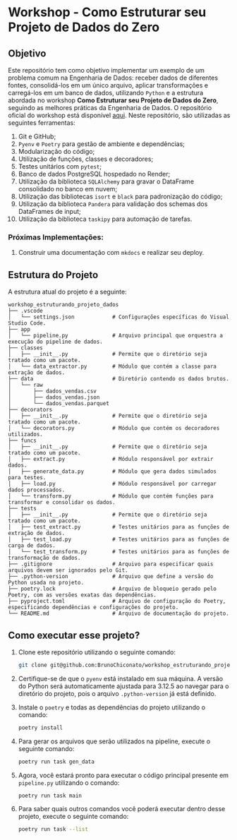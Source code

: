 # Workshop - Como Estruturar seu Projeto de Dados do Zero

## Objetivo
Este repositório tem como objetivo implementar um exemplo de um problema comum na Engenharia de Dados: receber dados de diferentes fontes, consolidá-los em um único arquivo, aplicar transformações e carregá-los em um banco de dados, utilizando `Python` e a estrutura abordada no workshop **Como Estruturar seu Projeto de Dados do Zero**, seguindo as melhores práticas da Engenharia de Dados. O repositório oficial do workshop está disponível [aqui](https://github.com/lvgalvao/data-engineering-roadmap/tree/main/01-como-estruturar-projetos-e-processos-de-dados-do-zero). Neste repositório, são utilizadas as seguintes ferramentas:

1. Git e GitHub;
2. `Pyenv` e `Poetry` para gestão de ambiente e dependências;
3. Modularização do código;
4. Utilização de funções, classes e decoradores;
5. Testes unitários com `pytest`;
6. Banco de dados PostgreSQL hospedado no Render;
7. Utilização da biblioteca `SQLAlchemy` para gravar o DataFrame consolidado no banco em nuvem;
8. Utilização das bibliotecas `isort` e `black` para padronização do código;
9. Utilização da biblioteca `Pandera` para validação dos schemas dos DataFrames de input;
10. Utilização da biblioteca `taskipy` para automação de tarefas. 

### Próximas Implementações:
1. Construir uma documentação com `mkdocs` e realizar seu deploy.

## Estrutura do Projeto
A estrutura atual do projeto é a seguinte:
```plaintext
workshop_estruturando_projeto_dados
├── .vscode
│   └── settings.json            # Configurações específicas do Visual Studio Code.
├── app
│   └── pipeline.py              # Arquivo principal que orquestra a execução do pipeline de dados.
├── classes
│   ├── __init__.py              # Permite que o diretório seja tratado como um pacote.
│   └── data_extractor.py        # Módulo que contém a classe para extração de dados.
├── data                         # Diretório contendo os dados brutos.
│   └── raw
│       ├── dados_vendas.csv
│       ├── dados_vendas.json
│       └── dados_vendas.parquet    
├── decorators
│   ├── __init__.py              # Permite que o diretório seja tratado como um pacote.
│   └── decorators.py            # Módulo que contém os decoradores utilizados.
├── funcs
│   ├── __init__.py              # Permite que o diretório seja tratado como um pacote.
│   ├── extract.py               # Módulo responsável por extrair dados.
│   ├── generate_data.py         # Módulo que gera dados simulados para testes.
│   ├── load.py                  # Módulo responsável por carregar dados processados.
│   └── transform.py             # Módulo que contém funções para transformar e consolidar os dados.
├── tests
│   ├── __init__.py              # Permite que o diretório seja tratado como um pacote.
│   ├── test_extract.py          # Testes unitários para as funções de extração de dados.
│   ├── test_load.py             # Testes unitários para as funções de carga de dados.
│   └── test_transform.py        # Testes unitários para as funções de transformação de dados.
├── .gitignore                   # Arquivo para especificar quais arquivos devem ser ignorados pelo Git.
├── .python-version              # Arquivo que define a versão do Python usada no projeto.
├── poetry.lock                  # Arquivo de bloqueio gerado pelo Poetry, com as versões exatas das dependências.
├── pyproject.toml               # Arquivo de configuração do Poetry, especificando dependências e configurações do projeto.
└── README.md                    # Arquivo de documentação do projeto.
```

## Como executar esse projeto?

1. Clone este repositório utilizando o seguinte comando:
    ```bash
    git clone git@github.com:BrunoChiconato/workshop_estruturando_projeto_dados.git
    ```
   
2. Certifique-se de que o `pyenv` está instalado em sua máquina. A versão do Python será automaticamente ajustada para 3.12.5 ao navegar para o diretório do projeto, pois o arquivo `.python-version` já está definido.

3. Instale o `poetry` e todas as dependências do projeto utilizando o comando:
    ```bash
    poetry install
    ```

4. Para gerar os arquivos que serão utilizados na pipeline, execute o seguinte comando:
    ```bash
    poetry run task gen_data
    ```

5. Agora, você estará pronto para executar o código principal presente em `pipeline.py` utilizando o comando:
    ```bash
    poetry run task main
    ```

6. Para saber quais outros comandos você poderá executar dentro desse projeto, execute o seguinte comando:
    ```bash
    poetry run task --list
    ```